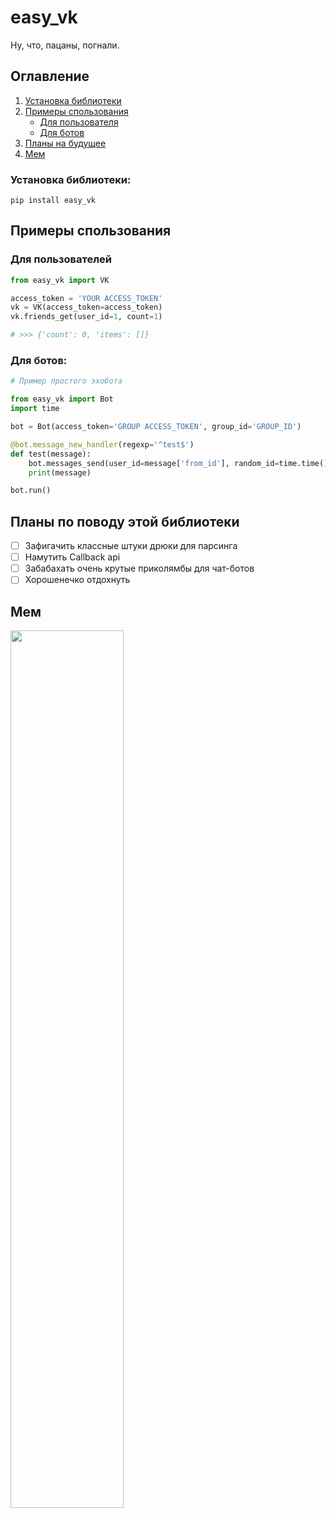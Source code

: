 # easy_vk
Ну, что, пацаны, погнали.

## Оглавление
1. [Установка библиотеки](https://github.com/Phinnik/easy_vk#установка-библиотеки)
1. [Примеры спользования](https://github.com/Phinnik/easy_vk#Примеры-спользования)
    - [Для пользователя](https://github.com/Phinnik/easy_vk#Для-пользователя)
    - [Для ботов](https://github.com/Phinnik/easy_vk#Для-ботов)
1. [Планы на будущее](https://github.com/Phinnik/easy_vk#Планы-на-будущее)
1. [Мем](https://github.com/Phinnik/easy_vk#Мем)


### Установка библиотеки:
```shell script
pip install easy_vk
```

## Примеры спользования
### Для пользователей
```python
from easy_vk import VK

access_token = 'YOUR ACCESS_TOKEN'
vk = VK(access_token=access_token)
vk.friends_get(user_id=1, count=1)

# >>> {'count': 0, 'items': []} 
```

### Для ботов:
```python
# Пример простого эхобота

from easy_vk import Bot
import time

bot = Bot(access_token='GROUP ACCESS_TOKEN', group_id='GROUP_ID')

@bot.message_new_handler(regexp='^test$')
def test(message):
    bot.messages_send(user_id=message['from_id'], random_id=time.time(), message=message['test'])
    print(message)

bot.run()
```

## Планы по поводу этой библиотеки
- [ ] Зафигачить классные штуки дрюки для парсинга
- [ ] Намутить Сallback api
- [ ] Забабахать очень крутые приколямбы для чат-ботов
- [ ] Хорошенечко отдохнуть

## Мем
<img src="https://sun9-67.userapi.com/dUc3jo42I-uAB5m9pRNM37xDF3LtofvvnpQriw/sQkfjjtF0iI.jpg" width="60%">
